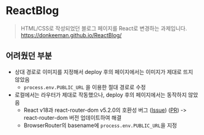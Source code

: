 # ReactBlog
>HTML/CSS로 작성되었던 블로그 페이지를 React로 변경하는 과제입니다.  
https://donkeeman.github.io/ReactBlog/
## 어려웠던 부분
- 상대 경로로 이미지를 지정해서 deploy 후의 페이지에서는 이미지가 제대로 뜨지 않았음
  - ```process.env.PUBLIC_URL``` 을 이용한 절대 경로로 수정
- 로컬에서는 라우터가 제대로 작동했으나, deploy 후의 페이지에서는 동작하지 않았음
  - React v18과 react-router-dom v5.2.0의 호환성 버그 ([Issue](https://github.com/remix-run/react-router/issues/7870)) ([PR](https://github.com/remix-run/react-router/pull/8831)) -> react-router-dom 버전 업데이트하여 해결
  - BrowserRouter의 basename에 ```process.env.PUBLIC_URL```을 지정
